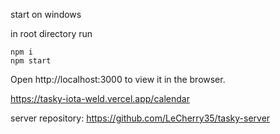 start on windows

in root directory run

```
npm i
npm start
```
Open http://localhost:3000 to view it in the browser.

https://tasky-iota-weld.vercel.app/calendar

server repository:
https://github.com/LeCherry35/tasky-server
